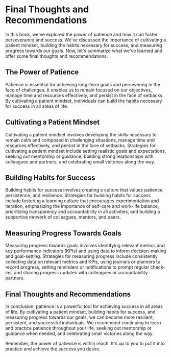 # Final Thoughts and Recommendations

In this book, we've explored the power of patience and how it can foster perseverance and success. We've discussed the importance of cultivating a patient mindset, building the habits necessary for success, and measuring progress towards our goals. Now, let's summarize what we've learned and offer some final thoughts and recommendations.

The Power of Patience
---------------------

Patience is essential for achieving long-term goals and persevering in the face of challenges. It enables us to remain focused on our objectives, manage time and resources effectively, and persist in the face of setbacks. By cultivating a patient mindset, individuals can build the habits necessary for success in all areas of life.

Cultivating a Patient Mindset
-----------------------------

Cultivating a patient mindset involves developing the skills necessary to remain calm and composed in challenging situations, manage time and resources effectively, and persist in the face of setbacks. Strategies for cultivating a patient mindset include setting realistic goals and expectations, seeking out mentorship or guidance, building strong relationships with colleagues and partners, and celebrating small victories along the way.

Building Habits for Success
---------------------------

Building habits for success involves creating a culture that values patience, persistence, and resilience. Strategies for building habits for success include fostering a learning culture that encourages experimentation and iteration, emphasizing the importance of self-care and work-life balance, prioritizing transparency and accountability in all activities, and building a supportive network of colleagues, mentors, and peers.

Measuring Progress Towards Goals
--------------------------------

Measuring progress towards goals involves identifying relevant metrics and key performance indicators (KPIs) and using data to inform decision-making and goal-setting. Strategies for measuring progress include consistently collecting data on relevant metrics and KPIs, using journals or planners to record progress, setting reminders or notifications to prompt regular check-ins, and sharing progress updates with colleagues or accountability partners.

Final Thoughts and Recommendations
----------------------------------

In conclusion, patience is a powerful tool for achieving success in all areas of life. By cultivating a patient mindset, building habits for success, and measuring progress towards our goals, we can become more resilient, persistent, and successful individuals. We recommend continuing to learn and practice patience throughout your life, seeking out mentorship or guidance when needed, and celebrating small victories along the way.

Remember, the power of patience is within reach. It's up to you to put it into practice and achieve the success you desire.
